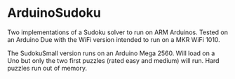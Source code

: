 # ArduinoSudoku
Two implementations of a Sudoku solver to run on ARM Arduinos. Tested on an Arduino Due with the WiFi version intended to run on a MKR WiFi 1010.

The SudokuSmall version runs on an Arduino Mega 2560. Will load on a Uno but only the two first puzzles (rated easy and medium) will run. Hard puzzles run out of memory.

